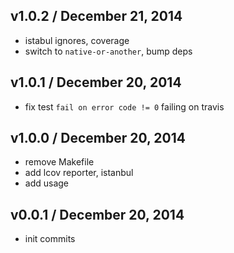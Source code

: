 ## v1.0.2 / December 21, 2014
- istabul ignores, coverage
- switch to `native-or-another`, bump deps

## v1.0.1 / December 20, 2014
- fix test `fail on error code != 0` failing on travis

## v1.0.0 / December 20, 2014
- remove Makefile
- add lcov reporter, istanbul
- add usage

## v0.0.1 / December 20, 2014
- init commits